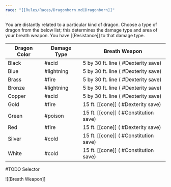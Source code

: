 ```yaml
---
race: "[[Rules/Races/Dragonborn.md|Dragonborn]]"
---
```


You are distantly related to a particular kind of dragon. Choose a type of dragon from the below list; this determines the damage type and area of your breath weapon. You have [[Resistance]] to that damage type.

| Dragon Color | Damage Type | Breath Weapon                          |
| ------------ | ----------- | -------------------------------------- |
| Black        | #acid       | 5 by 30 ft. line ( #Dexterity save)    |
| Blue         | #lightning  | 5 by 30 ft. line ( #Dexterity save)    |
| Brass        | #fire       | 5 by 30 ft. line ( #Dexterity save)    |
| Bronze       | #lightning  | 5 by 30 ft. line ( #Dexterity save)    |
| Copper       | #acid       | 5 by 30 ft. line ( #Dexterity save)    |
| Gold         | #fire       | 15 ft. [[cone]] ( #Dexterity save)     |
| Green        | #poison     | 15 ft. [[cone]] ( #Constitution  save) |
| Red          | #fire       | 15 ft. [[cone]] ( #Dexterity save)     |
| Silver       | #cold       | 15 ft. [[cone]] ( #Constitution save)  |
| White        | #cold       | 15 ft. [[cone]] ( #Constitution  save) |
#TODO Selector

![[Breath Weapon]]
